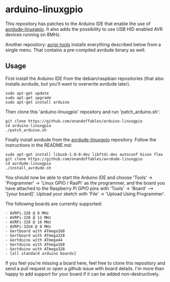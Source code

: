 arduino-linuxgpio
=================

This repository has patches to the Arduino IDE that enable the use of [avrdude-linuxgpio](https://github.com/onandoffables/avrdude-linuxgpio). It also adds the possibility to use USB HID enabled AVR devices running on 8MHz.

Another repository: [avrpi-tools](https://github.com/onandoffables/avrpi-tools) installs everything described below from a single menu. That contains a pre-compiled avrdude binary as well.

Usage
-----

First install the Arduino IDE from the debian/raspbian repositories (that also installs avrdude, but you'll want to overwrite avrdude later).

	sudo apt-get update
	sudo apt-get upgrade
	sudo apt-get install arduino

Then clone this 'arduino-linuxgpio' repository and run 'patch_arduino.sh':

	git clone https://github.com/onandoffables/arduino-linuxgpio
	cd arduino-linuxgpio
	./patch_arduino.sh

Finally install avrdude from the [avrdude-linuxgpio](https://github.com/onandoffables/avrdude-linuxgpio) repository. Follow the instructions in the README.md:

	sudo apt-get install libusb-1.0-0-dev libftdi-dev autoconf bison flex
	git clone https://github.com/onandoffables/avrdude-linuxgpio
	cd avrdude-linuxgpio
	./install_avrdude.sh

You should now be able to start the Arduino IDE and choose 'Tools' -> 'Programmer' -> 'Linux GPIO / RasPi' as the programmer, and the board you have attached to the Raspberry Pi GPIO pins with 'Tools' -> 'Board' --> '[your board]'. Upload your sketch with 'File' -> 'Upload Using Programmer'.

The following boards are currently supported:

	- AVRPi-328 @ 8 MHz
	- AVRPi-328 @ 12 MHz
	- AVRPi-328 @ 16 MHz
	- AVRPi-32U4 @ 8 MHz
	- Gertboard with ATmega168
	- Gertboard with ATmega328
	- Gertduino with ATmega44
	- Gertduino with ATmega168
	- Gertduino with ATmega328
	- [all standard arduino boards]

If you feel you're missing a board here, feel free to clone this repository and send a pull request or open a github issue with board details. I'm more than happy to add support for your board if it can be added non-destructively.

